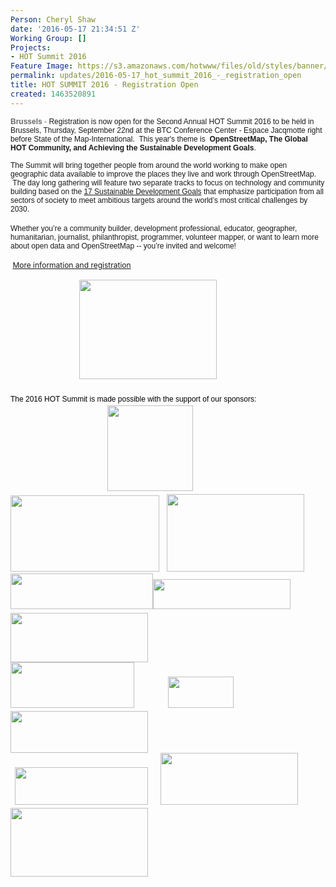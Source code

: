 ```yaml
---
Person: Cheryl Shaw
date: '2016-05-17 21:34:51 Z'
Working Group: []
Projects:
- HOT Summit 2016
Feature Image: https://s3.amazonaws.com/hotwww/files/old/styles/banner/public/MAPS.ME_logo.png
permalink: updates/2016-05-17_hot_summit_2016_-_registration_open
title: HOT SUMMIT 2016 - Registration Open
created: 1463520891
---
```

<p><span style="font-size: 12px;"><span style="font-family: arial,helvetica neue,helvetica,sans-serif;"><span style="color: #696969;"><strong>Brussels</strong> -&nbsp;</span></span></span><span style="font-family: arial, 'helvetica neue', helvetica, sans-serif; font-size: 12px;">Registration is now open for the Second Annual HOT Summit 2016 to be held in Brussels, Thursday, September 22nd at the BTC Conference Center - Espace Jacqmotte right before State of the Map-International. &nbsp;This year's theme is&nbsp;</span><span style="font-size: 12px;"><span style="font-family: arial,helvetica neue,helvetica,sans-serif;">&nbsp;<strong>OpenStreetMap, The Global HOT Community, and Achieving the Sustainable Development Goals</strong>.</span></span></p><div dir="ltr"><p><font face="arial, helvetica neue, helvetica, sans-serif"><span style="font-size: 12px;">The Summit will bring together people from around the world working to make open geographic data available to improve the places they live and work through OpenStreetMap. &nbsp;The day long gathering will feature two separate tracks to focus on technology and community building based on the&nbsp;</span></font><a style="font-family: arial, 'helvetica neue', helvetica, sans-serif; font-size: 12px;" href="https://sustainabledevelopment.un.org/?menu=1300" data-cke-saved-href="https://sustainabledevelopment.un.org/?menu=1300">17 Sustainable Development Goals</a><font face="arial, helvetica neue, helvetica, sans-serif"><span style="font-size: 12px;">&nbsp;that emphasize participation from all sectors of society to meet ambitious targets around the world’s most critical challenges by 2030.</span></font><br><br><font face="arial, helvetica neue, helvetica, sans-serif"><span style="font-size: 12px;">Whether you’re a community builder, development professi</span></font><span style="font-size: 12px; font-family: arial, 'helvetica neue', helvetica, sans-serif;">onal, educator, geographer, humanitarian, journalist, philanthropist, programmer, volunteer mapper, or want to learn more about open data and OpenStreetMap -- you’re invited and welcome!</span></p><p><span style="font-size: 12px;"><span style="color: #696969;"><span style="line-height: 1.6;">&nbsp;<a href="http://summit.hotosm.org" target="_blank" data-cke-saved-href="http://summit2016.hotosm.org">More information and registration</a></span></span></span></p></div><div dir="ltr"><span style="font-size: 12px;"><span style="color: #696969;"><span style="line-height: 1.6;"><span style="font-family: arial, 'helvetica neue', helvetica, sans-serif; color: #000000;">&nbsp; &nbsp; &nbsp; &nbsp; &nbsp; &nbsp; &nbsp; &nbsp; &nbsp; &nbsp; &nbsp; &nbsp; &nbsp; &nbsp; &nbsp; &nbsp; &nbsp;<img class="image-medium" title="2016 Hot Summit" src="https://s3.amazonaws.com/hotwww/files/old/styles/medium/public/HOTsummit2016_logo_0.png?itok=Bb4iQvZ6" alt="" width="220" height="159">&nbsp; &nbsp; &nbsp;</span></span></span></span></div><div dir="ltr">&nbsp;</div><div dir="ltr"><span style="font-size: 12px;"><span style="color: #696969;"><span style="line-height: 1.6;"><span style="font-family: arial, 'helvetica neue', helvetica, sans-serif; color: #000000;">The 2016 HOT Summit is made possible with the support of our sponsors: &nbsp;</span></span></span></span></div><div dir="ltr"><span style="font-size: 12px;"><span style="color: #696969;"><span style="line-height: 1.6;">&nbsp; &nbsp; &nbsp; &nbsp; &nbsp; &nbsp; &nbsp; &nbsp; &nbsp; &nbsp; &nbsp; &nbsp; &nbsp; &nbsp; &nbsp; &nbsp; &nbsp; &nbsp; &nbsp; &nbsp; &nbsp; &nbsp; &nbsp; <img class="image-medium" src="https://s3.amazonaws.com/hotwww/files/old/styles/medium/public/Mapbox-Graphic_0.jpg?itok=-JlI4NV0" alt="" width="137" height="137">&nbsp; &nbsp; &nbsp; &nbsp;&nbsp;</span></span></span></div><div dir="ltr"><img class="image-medium" style="color: #696969; font-size: 12px;" src="https://s3.amazonaws.com/hotwww/files/old/styles/medium/public/logo_btc.jpg?itok=26BXCTQX" alt="" width="238" height="122">&nbsp; &nbsp;<img class="image-medium" src="https://s3.amazonaws.com/hotwww/files/old/styles/medium/public/digitalglobe.jpg?itok=N7neAkVo" alt="" width="220" height="124"></div><div dir="ltr"><span style="font-size: 12px;"><span style="color: #696969;"><span style="line-height: 1.6;"><img class="image-medium" title="Mapillary" src="https://s3.amazonaws.com/hotwww/files/old/styles/medium/public/77b14c662df42f71f8a7f0775d1873f686a58788.png?itok=bSHP_wE_" alt="" width="228" height="57"><img class="image-medium" title="Spatialdev" src="https://s3.amazonaws.com/hotwww/files/old/styles/medium/public/sponsor-spatialdev-transparent-2.png?itok=WDGFqxFa" alt="" width="220" height="48">&nbsp; &nbsp; &nbsp;<img class="image-medium" src="https://s3.amazonaws.com/hotwww/files/old/styles/medium/public/American-Red-Cross.jpg?itok=NBQw2hpz" alt="" width="220" height="79"></span></span></span></div><div dir="ltr"><span style="font-size: 12px;"><span style="color: #696969;"><span style="line-height: 1.6;"><img class="image-medium" title="Mapzen" src="https://s3.amazonaws.com/hotwww/files/old/styles/medium/public/mapzen-logo-horiz-color-lit.png?itok=fa5W67gO" alt="" width="198" height="73">&nbsp; &nbsp; &nbsp; &nbsp; &nbsp; &nbsp; &nbsp; &nbsp;&nbsp;<img class="image-medium" title="Kartoza" src="https://s3.amazonaws.com/hotwww/files/old/styles/medium/public/KartozaLogo.png?itok=Wn7Bnfr6" alt="" width="105" height="50">&nbsp; &nbsp; &nbsp; &nbsp; &nbsp; &nbsp; &nbsp; &nbsp; &nbsp; &nbsp; &nbsp; &nbsp; &nbsp; &nbsp; &nbsp;<img class="image-medium" src="https://s3.amazonaws.com/hotwww/files/old/styles/medium/public/usaid%20logo.png?itok=VTOB2bbp" alt="" width="220" height="67"></span></span></span></div><div dir="ltr"><span style="font-size: 12px;"><span style="color: #696969;"><span style="line-height: 1.6;">&nbsp; <img class="image-medium" title="Devseed" src="https://s3.amazonaws.com/hotwww/files/old/styles/medium/public/https_proxy.png?itok=D4JAxLlT" alt="" width="213" height="60">&nbsp; &nbsp; &nbsp;&nbsp;<img class="image-medium" src="https://s3.amazonaws.com/hotwww/files/old/styles/medium/public/MAPS.ME_logo.png?itok=2U9SxhUY" alt="" width="220" height="83">&nbsp;&nbsp;<img class="image-medium" title="Cartodb" src="https://s3.amazonaws.com/hotwww/files/old/styles/medium/public/687474703a2f2f636172746f64622e73332e616d617a6f6e6177732e636f6d2f7374617469632f6c6f676f735f66756c6c5f636172746f64625f6c696768742e706e67.png?itok=20rY5W7u" alt="" width="220" height="110"></span></span></span></div>
